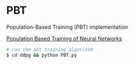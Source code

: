 # PBT
Population-Based Training (PBT) implementation

[Population Based Training of Neural Networks](https://arxiv.org/abs/1711.09846)

```bash
# run the pbt training algorithm
$ cd ddpg && python PBT.py
```